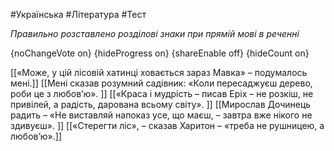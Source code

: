 #Українська #Література #Тест

*Правильно розставлено розділові знаки при прямій мові в реченні*

{noChangeVote on}
{hideProgress on}
{shareEnable off}
{hideCount on}

[[«Може, у цій лісовій хатинці ховається зараз Мавка» – подумалось мені.]]
[[Мені сказав розумний садівник: «Коли пересаджуєш дерево, роби це з любов’ю». ]]
[[«Краса і мудрість – писав Еріх – не розкіш, не привілей, а радість, дарована всьому світу». ]]
[[Мирослав Дочинець радить – «Не виставляй напоказ усе, що маєш, – завтра вже нікого не здивуєш». ]]
[[«Стерегти ліс», – сказав Харитон – «треба не рушницею, а любов’ю».]]
